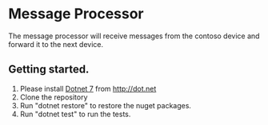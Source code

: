 # Message Processor
The message processor will receive messages from the contoso device and forward it to the next device.

## Getting started.
1. Please install [Dotnet 7](https://dotnet.microsoft.com/en-us/download/dotnet/7.0) from http://dot.net
2. Clone the repository
3. Run "dotnet restore" to restore the nuget packages.
4. Run "dotnet test" to run the tests.
